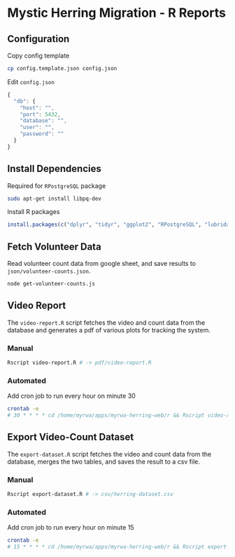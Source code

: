 Mystic Herring Migration - R Reports
====================================

## Configuration

Copy config template

```bash
cp config.template.json config.json
```

Edit `config.json`

```js
{
  "db": {
    "host": "",
    "port": 5432,
    "database": "",
    "user": "",
    "password": ""
  }
}
```

## Install Dependencies

Required for `RPostgreSQL` package

```bash
sudo apt-get install libpq-dev
```

Install R packages

```r
install.packages(c("dplyr", "tidyr", "ggplot2", "RPostgreSQL", "lubridate", "RColorBrewer", "gridExtra", "jsonlite"))
```

## Fetch Volunteer Data

Read volunteer count data from google sheet, and save results to `json/volunteer-counts.json`.

```bash
node get-volunteer-counts.js
```

## Video Report

The `video-report.R` script fetches the video and count data from the database and generates a pdf of various plots for tracking the system.

### Manual

```bash
Rscript video-report.R # -> pdf/video-report.R
```

### Automated

Add cron job to run every hour on minute 30

```bash
crontab -e
# 30 * * * * cd /home/myrwa/apps/myrwa-herring-web/r && Rscript video-report.R > /dev/null 2>&1
```

## Export Video-Count Dataset

The `export-dataset.R` script fetches the video and count data from the database, merges the two tables, and saves the result to a csv file.

### Manual

```bash
Rscript export-dataset.R # -> csv/herring-dataset.csv
```

### Automated

Add cron job to run every hour on minute 15

```bash
crontab -e
# 15 * * * * cd /home/myrwa/apps/myrwa-herring-web/r && Rscript export-dataset.R > /dev/null 2>&1
```
